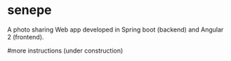 # senepe
A photo sharing Web app developed in Spring boot (backend) and Angular 2 (frontend). 

#more instructions (under construction)
